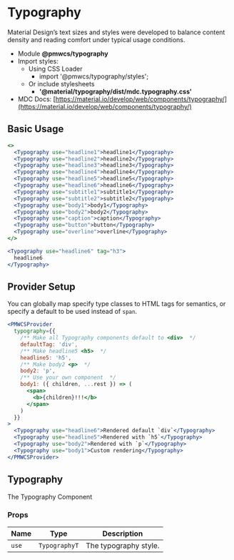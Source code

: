 # Typography

Material Design’s text sizes and styles were developed to balance content density and reading comfort under typical usage conditions.

- Module **@pmwcs/typography**
- Import styles:
  - Using CSS Loader
    - import '@pmwcs/typography/styles';
  - Or include stylesheets
    - **'@material/typography/dist/mdc.typography.css'**
- MDC Docs: [https://material.io/develop/web/components/typography/](https://material.io/develop/web/components/typography/)

## Basic Usage

```jsx
<>
  <Typography use="headline1">headline1</Typography>
  <Typography use="headline2">headline2</Typography>
  <Typography use="headline3">headline3</Typography>
  <Typography use="headline4">headline4</Typography>
  <Typography use="headline5">headline5</Typography>
  <Typography use="headline6">headline6</Typography>
  <Typography use="subtitle1">subtitle1</Typography>
  <Typography use="subtitle2">subtitle2</Typography>
  <Typography use="body1">body1</Typography>
  <Typography use="body2">body2</Typography>
  <Typography use="caption">caption</Typography>
  <Typography use="button">button</Typography>
  <Typography use="overline">overline</Typography>
</>
```

```jsx
<Typography use="headline6" tag="h3">
  headline6
</Typography>
```

## Provider Setup

You can globally map specify type classes to HTML tags for semantics, or specify a default to be used instead of `span`.

```jsx
<PMWCSProvider
  typography={{
    /** Make all Typography components default to <div>  */
    defaultTag: 'div',
    /** Make headline5 <h5>  */
    headline5: 'h5',
    /** Make body2 <p>  */
    body2: 'p',
    /** Use your own component  */
    body1: ({ children, ...rest }) => (
      <span>
        <b>{children}!!!</b>
      </span>
    )
  }}
>
  <Typography use="headline6">Rendered default `div`</Typography>
  <Typography use="headline5">Rendered with `h5`</Typography>
  <Typography use="body2">Rendered with `p`</Typography>
  <Typography use="body1">Custom rendering</Typography>
</PMWCSProvider>
```

## Typography
The Typography Component

### Props

| Name | Type | Description |
|------|------|-------------|
| `use` | `TypographyT` | The typography style. |


